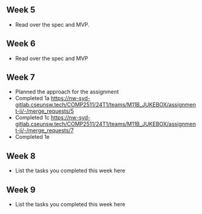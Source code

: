 ## Week 5

- Read over the spec and MVP.

## Week 6

- Read over the spec and MVP

## Week 7

- Planned the approach for the assignment
- Completed 1a 
https://nw-syd-gitlab.cseunsw.tech/COMP2511/24T1/teams/M11B_JUKEBOX/assignment-ii/-/merge_requests/5
- Completed 1c
https://nw-syd-gitlab.cseunsw.tech/COMP2511/24T1/teams/M11B_JUKEBOX/assignment-ii/-/merge_requests/7
- Completed 1e

## Week 8

- List the tasks you completed this week here

## Week 9

- List the tasks you completed this week here
